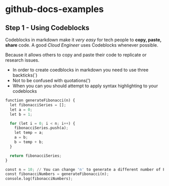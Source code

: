# github-docs-examples

## Step 1 - Using Codeblocks
Codeblocks in markdown make it *very easy* for tech people to **copy, paste, share** code.
A good _Cloud Engineer_ uses Codeblocks whenever possible.

Because it allows others to copy and paste their code to replicate or research issues.

- In order to create coedblocks in markdown you need to use three backticks(`)
- Not to be confused with quotations(')
- When you can you should attempt to apply syntax highlighting to your codeblocks

  

``` python
function generateFibonacci(n) {
  let fibonacciSeries = [];
  let a = 0;
  let b = 1;

  for (let i = 0; i < n; i++) {
    fibonacciSeries.push(a);
    let temp = a;
    a = b;
    b = temp + b;
  }

  return fibonacciSeries;
}

const n = 10; // You can change 'n' to generate a different number of Fibonacci numbers
const fibonacciNumbers = generateFibonacci(n);
console.log(fibonacciNumbers);
```
